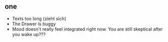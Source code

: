 ## one

- Texts too long (zieht sich)
- The Drawer is buggy
- Mood doesn't really feel integrated right now. You are still skeptical after you wake up???